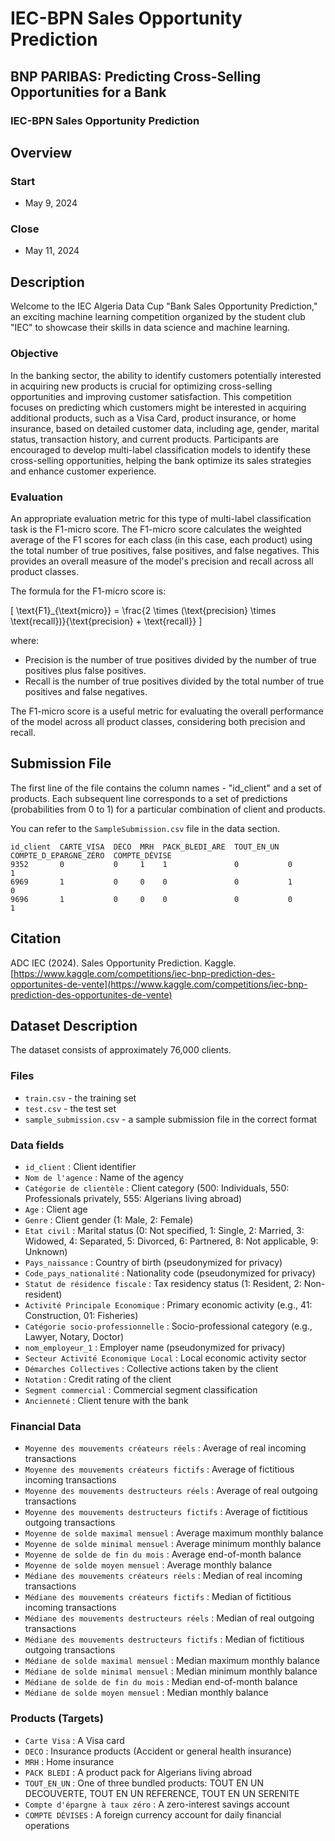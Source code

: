 
# IEC-BPN Sales Opportunity Prediction

## BNP PARIBAS: Predicting Cross-Selling Opportunities for a Bank

### IEC-BPN Sales Opportunity Prediction


## Overview

### Start
- May 9, 2024

### Close
- May 11, 2024


## Description

Welcome to the IEC Algeria Data Cup "Bank Sales Opportunity Prediction," an exciting machine learning competition organized by the student club "IEC" to showcase their skills in data science and machine learning.

### Objective

In the banking sector, the ability to identify customers potentially interested in acquiring new products is crucial for optimizing cross-selling opportunities and improving customer satisfaction. This competition focuses on predicting which customers might be interested in acquiring additional products, such as a Visa Card, product insurance, or home insurance, based on detailed customer data, including age, gender, marital status, transaction history, and current products. Participants are encouraged to develop multi-label classification models to identify these cross-selling opportunities, helping the bank optimize its sales strategies and enhance customer experience.

### Evaluation

An appropriate evaluation metric for this type of multi-label classification task is the F1-micro score. The F1-micro score calculates the weighted average of the F1 scores for each class (in this case, each product) using the total number of true positives, false positives, and false negatives. This provides an overall measure of the model's precision and recall across all product classes.

The formula for the F1-micro score is:

\[ \text{F1}_{\text{micro}} = \frac{2 \times (\text{precision} \times \text{recall})}{\text{precision} + \text{recall}} \]

where:
- Precision is the number of true positives divided by the number of true positives plus false positives.
- Recall is the number of true positives divided by the total number of true positives and false negatives.

The F1-micro score is a useful metric for evaluating the overall performance of the model across all product classes, considering both precision and recall.

## Submission File

The first line of the file contains the column names - "id_client" and a set of products. Each subsequent line corresponds to a set of predictions (probabilities from 0 to 1) for a particular combination of client and products.

You can refer to the `SampleSubmission.csv` file in the data section.

```
id_client  CARTE_VISA  DÉCO  MRH  PACK_BLEDI_ARE  TOUT_EN_UN  COMPTE_D_EPARGNE_ZÉRO  COMPTE_DÉVISE
9352       0           0     1    1               0           0                       1
6969       1           0     0    0               0           1                       0
9696       1           0     0    0               0           0                       1
```

## Citation

ADC IEC (2024). Sales Opportunity Prediction. Kaggle.  
[https://www.kaggle.com/competitions/iec-bnp-prediction-des-opportunites-de-vente](https://www.kaggle.com/competitions/iec-bnp-prediction-des-opportunites-de-vente)

## Dataset Description

The dataset consists of approximately 76,000 clients.

### Files

- `train.csv` - the training set
- `test.csv` - the test set
- `sample_submission.csv` - a sample submission file in the correct format

### Data fields

- `id_client` : Client identifier
- `Nom de l'agence` : Name of the agency
- `Catégorie de clientèle` : Client category (500: Individuals, 550: Professionals privately, 555: Algerians living abroad)
- `Age` : Client age
- `Genre` : Client gender (1: Male, 2: Female)
- `Etat civil` : Marital status (0: Not specified, 1: Single, 2: Married, 3: Widowed, 4: Separated, 5: Divorced, 6: Partnered, 8: Not applicable, 9: Unknown)
- `Pays_naissance` : Country of birth (pseudonymized for privacy)
- `Code_pays_nationalité` : Nationality code (pseudonymized for privacy)
- `Statut de résidence fiscale` : Tax residency status (1: Resident, 2: Non-resident)
- `Activité Principale Economique` : Primary economic activity (e.g., 41: Construction, 01: Fisheries)
- `Catégorie socio-professionnelle` : Socio-professional category (e.g., Lawyer, Notary, Doctor)
- `nom_employeur_1` : Employer name (pseudonymized for privacy)
- `Secteur Activité Economique Local` : Local economic activity sector
- `Démarches Collectives` : Collective actions taken by the client
- `Notation` : Credit rating of the client
- `Segment commercial` : Commercial segment classification
- `Ancienneté` : Client tenure with the bank

### Financial Data

- `Moyenne des mouvements créateurs réels` : Average of real incoming transactions
- `Moyenne des mouvements créateurs fictifs` : Average of fictitious incoming transactions
- `Moyenne des mouvements destructeurs réels` : Average of real outgoing transactions
- `Moyenne des mouvements destructeurs fictifs` : Average of fictitious outgoing transactions
- `Moyenne de solde maximal mensuel` : Average maximum monthly balance
- `Moyenne de solde minimal mensuel` : Average minimum monthly balance
- `Moyenne de solde de fin du mois` : Average end-of-month balance
- `Moyenne de solde moyen mensuel` : Average monthly balance
- `Médiane des mouvements créateurs réels` : Median of real incoming transactions
- `Médiane des mouvements créateurs fictifs` : Median of fictitious incoming transactions
- `Médiane des mouvements destructeurs réels` : Median of real outgoing transactions
- `Médiane des mouvements destructeurs fictifs` : Median of fictitious outgoing transactions
- `Médiane de solde maximal mensuel` : Median maximum monthly balance
- `Médiane de solde minimal mensuel` : Median minimum monthly balance
- `Médiane de solde de fin du mois` : Median end-of-month balance
- `Médiane de solde moyen mensuel` : Median monthly balance

### Products (Targets)

- `Carte Visa` : A Visa card
- `DECO` : Insurance products (Accident or general health insurance)
- `MRH` : Home insurance
- `PACK BLEDI` : A product pack for Algerians living abroad
- `TOUT_EN_UN` : One of three bundled products: TOUT EN UN DECOUVERTE, TOUT EN UN REFERENCE, TOUT EN UN SERENITE
- `Compte d'épargne à taux zéro` : A zero-interest savings account
- `COMPTE DÉVISES` : A foreign currency account for daily financial operations
